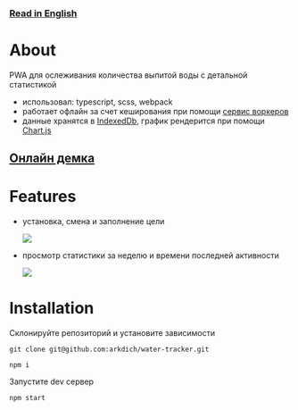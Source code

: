 ### [Read in English](/README.en.md)
# About
PWA для ослеживания количества выпитой воды с детальной статистикой

- использовал: typescript, scss, webpack
- работает офлайн за счет кеширования при помощи [сервис воркеров](https://github.com/GoogleChrome/workbox)
- данные хранятся в [IndexedDb](https://github.com/dexie/Dexie.js), график рендерится при помощи [Chart.js](https://github.com/chartjs/Chart.js)


## [Онлайн демка](https://arkdich.github.io/water-tracker/)

# Features
- установка, смена и заполнение цели

  ![](https://i.imgur.com/HsgKTRM.gif)
  
- просмотр статистики за неделю и времени последней активности
  
  ![](https://i.imgur.com/5HPLyO1.gif)
  
 # Installation
 Склонируйте репозиторий и установите зависимости
 ```
 git clone git@github.com:arkdich/water-tracker.git
 ```
 ```
 npm i
 ```
 Запустите dev сервер
 ```
 npm start
 ```
